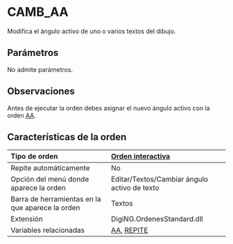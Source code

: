 # CAMB\_AA

Modifica el ángulo activo de uno o varios textos del dibujo.

## Parámetros

No admite parámetros.

## Observaciones

Antes de ejecutar la orden debes asignar el nuevo ángulo activo con la orden [AA](AA.html).

## Características de la orden

| Tipo de orden | [Orden interactiva]() |
| :--- | :--- |
| Repite automáticamente | No |
| Opción del menú donde aparece la orden | Editar/Textos/Cambiar ángulo activo de texto |
| Barra de herramientas en la que aparece la orden | Textos |
| Extensión | DigiNG.OrdenesStandard.dll |
| Variables relacionadas | [AA](AA.html), [REPITE](REPITE.html) |

